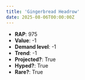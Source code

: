 ```yaml
---
title: 'Gingerbread Headrow'
date: 2025-08-06T00:00:00Z
---
```

- **RAP**: 975
- **Value**: -1
- **Demand level**: -1
- **Trend**: -1
- **Projected?**: True
- **Hyped?**: True
- **Rare?**: True
